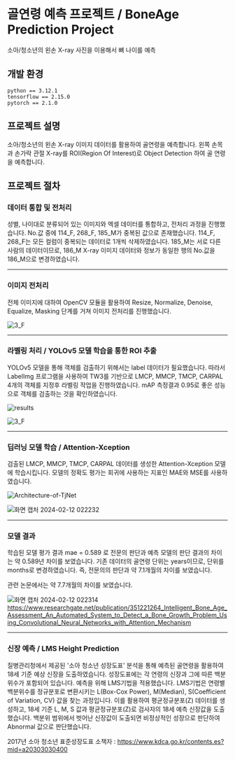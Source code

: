 # 골연령 예측 프로젝트 / BoneAge Prediction Project
소아/청소년의 왼손 X-ray 사진을 이용해서 뼈 나이를 예측

## 개발 환경
```
python == 3.12.1
tensorflow == 2.15.0
pytorch == 2.1.0
```

## 프로젝트 설명
소아/청소년의 왼손 X-ray 이미지 데이터를 활용하여 골연령을 예측합니다. 왼쪽 손목과 손가락 관절 X-ray를 ROI(Region Of Interest)로 Object Detection 하여 골 연령을 예측합니다.

## 프로젝트 절차
### 데이터 통합 및 전처리
성별, 나이대로 분류되어 있는 이미지와 엑셀 데이터를 통합하고, 전처리 과정을 진행했습니다.
No.값 중에 114_F, 268_F, 185_M가 중복된 값으로 존재했습니다. 114_F, 268_F는 모든 컬럼이 중복되는 데이터로 1개씩 삭제하였습니다. 185_M는 서로 다른 사람의 데이터이므로, 186_M X-ray 이미지 데이터와 정보가 동일한 행의 No.값을 186_M으로 변경하였습니다.

---

### 이미지 전처리
전체 이미지에 대하여 OpenCV 모듈을 활용하여 Resize, Normalize, Denoise, Equalize, Masking 단계를 거쳐 이미지 전처리를 진행했습니다.

![3_F](https://github.com/jinuHH/BoneAge_Project/assets/105624646/6ce5883f-1358-4123-9763-694de37690a2)

---

### 라벨링 처리 / YOLOv5 모델 학습을 통한 ROI 추출
YOLOv5 모델을 통해 객체를 검출하기 위해서는 label 데이터가 필요했습니다. 따라서 LabelImg 프로그램을 사용하여 TW3를 기반으로 LMCP, MMCP, TMCP, CARPAL 4개의 객체를 지정후 라벨링 작업을 진행하였습니다. mAP 측정결과 0.95로 좋은 성능으로 객체를 검출하는 것을 확인하였습니다.

![results](https://github.com/jinuHH/BoneAge_Project/assets/105624646/eeeaf25e-beab-4aba-96d9-260fa551c85a)

![3_F](https://github.com/jinuHH/BoneAge_Project/assets/105624646/3933d221-4197-4c3e-bb3a-4f63a3d22ac3)

---

### 딥러닝 모델 학습 / Attention-Xception
검출된 LMCP, MMCP, TMCP, CARPAL 데이터를 생성한 Attention-Xception 모델에 학습시킵니다. 모델의 정확도 평가는 회귀에 사용하는 지표인 MAE와 MSE를 사용하였습니다.

![Architecture-of-TjNet](https://github.com/jinuHH/BoneAge_Project/assets/105624646/80c89dcc-a319-4c22-b51d-5061fd7ffa3a)

![화면 캡처 2024-02-12 022232](https://github.com/jinuHH/BoneAge_Project/assets/105624646/59db6aa3-c300-4e7d-aaa4-d709de5987e6)

---

### 모델 결과
학습된 모델 평가 결과 mae = 0.589 로 전문의 판단과 예측 모델의 판단 결과의 차이는 약 0.589년 차이를 보였습니다.
기존 데이터의 골연령 단위는 years이므로, 단위를 months로 변경하였습니다. 즉, 전문의의 판단과 약 7.1개월의 차이를 보였습니다.

관련 논문에서는 약 7.7개월의 차이를 보였습니다.

![화면 캡처 2024-02-12 022314](https://github.com/jinuHH/BoneAge_Project/assets/105624646/ad627823-e70e-48c1-a767-4f6085ee49de)
<https://www.researchgate.net/publication/351221264_Intelligent_Bone_Age_Assessment_An_Automated_System_to_Detect_a_Bone_Growth_Problem_Using_Convolutional_Neural_Networks_with_Attention_Mechanism>

---

### 신장 예측 / LMS Height Prediction
질병관리청에서 제공된 '소아 청소년 성장도표' 분석을 통해 예측된 골연령을 활용하여 18세 기준 예상 신장을 도출하였습니다. 성장도표에는 각 연령의 신장과 그에 따른 백분위수가 포함되어 있습니다. 예측을 위해 LMS기법을 적용했습니다. LMS기법은 연령별 백분위수를 정규분포로 변환시키는 L(Box-Cox Power), M(Median), S(Coefficient of Variation, CV) 값을 찾는 과정입니다. 이를 활용하여 평균정규분포(Z) 데이터를 생성하고, 18세 기준 L, M, S 값과 평균정규분포(Z)로 검사자의 18세 예측 신장값을 도출했습니다. 백분위 범위에서 벗어난 신장값이 도출되면 비정상적인 성장으로 판단하여 Abnormal 값으로 판단했습니다.

2017년 소아 청소년 표준성장도표 소책자 :
<https://www.kdca.go.kr/contents.es?mid=a20303030400>

